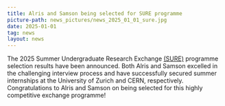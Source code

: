 ```yaml
---
title: Alris and Samson being selected for SURE programme
picture-path: news_pictures/news_2025_01_01_sure.jpg
date: 2025-01-01
tag: news
layout: news
---
```


The 2025 Summer Undergraduate Research Exchange <a href="https://wp.phy.cuhk.edu.hk/undergraduate/extra-curriculum-opportunities/summer-undergraduate-research-exchange-sure" target="_blank">(SURE)</a> programme selection results have been announced. Both Alris and Samson excelled in the challenging interview process and have successfully secured summer internships at the University of Zurich and CERN, respectively. Congratulations to Alris and Samson on being selected for this highly competitive exchange programme!


